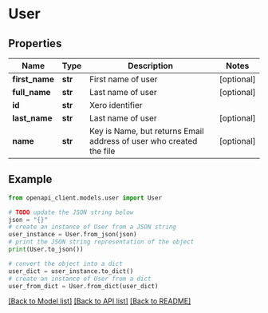 # User


## Properties

Name | Type | Description | Notes
------------ | ------------- | ------------- | -------------
**first_name** | **str** | First name of user | [optional] 
**full_name** | **str** | Last name of user | [optional] 
**id** | **str** | Xero identifier | 
**last_name** | **str** | Last name of user | [optional] 
**name** | **str** | Key is Name, but returns Email address of user who created the file | [optional] 

## Example

```python
from openapi_client.models.user import User

# TODO update the JSON string below
json = "{}"
# create an instance of User from a JSON string
user_instance = User.from_json(json)
# print the JSON string representation of the object
print(User.to_json())

# convert the object into a dict
user_dict = user_instance.to_dict()
# create an instance of User from a dict
user_from_dict = User.from_dict(user_dict)
```
[[Back to Model list]](../README.md#documentation-for-models) [[Back to API list]](../README.md#documentation-for-api-endpoints) [[Back to README]](../README.md)


